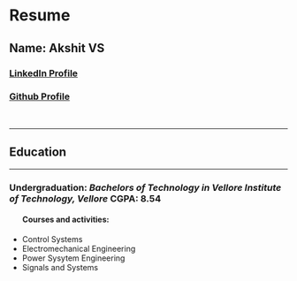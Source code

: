 <!DOCTYPE html>
<html lang="en">
<head>
    <meta charset="UTF-8">
    <meta name="viewport" content="width=device-width, initial-scale=1.0">
    <title>My Resume</title>
</head>
<body>
    <h1>Resume</h1>
    <h2>Name: Akshit VS</h2> 
    <h3><a href="https://www.linkedin.com/in/akshit-vs-ba876b1ab/" >LinkedIn Profile</a></h3>
    <h3><a href="https://github.com/19akshitvs">Github Profile </a></h3>
    <br/>
    <hr/>
    <h2>Education</h2>
    <hr/>
    <h3>Undergraduation: <i> Bachelors of Technology in Vellore Institute of Technology, Vellore </i> <b>CGPA: 8.54</b></h3>
    <ul>
        <h4>Courses and activities:</h4>
        <li>Control Systems</li>
        <li> Electromechanical Engineering</li>
        <li> Power Sysytem Engineering</li>
        <li> Signals and Systems</li>
    </ul>
    
    
</body>
</html>

